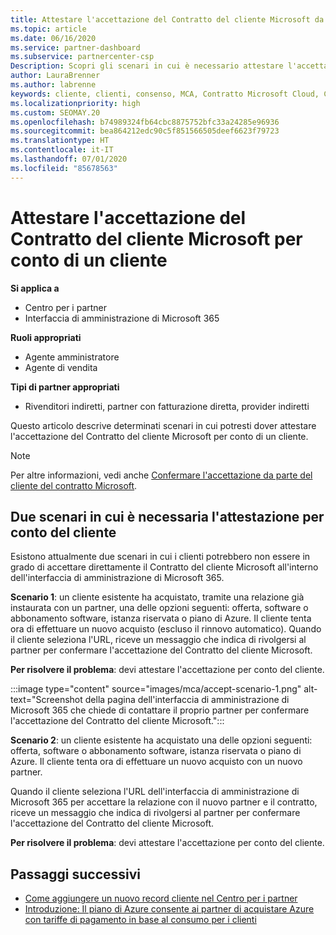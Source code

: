 ```yaml
---
title: Attestare l'accettazione del Contratto del cliente Microsoft da parte di un cliente
ms.topic: article
ms.date: 06/16/2020
ms.service: partner-dashboard
ms.subservice: partnercenter-csp
Description: Scopri gli scenari in cui è necessario attestare l'accettazione del Contratto del cliente Microsoft per conto di un cliente.
author: LauraBrenner
ms.author: labrenne
keywords: cliente, clienti, consenso, MCA, Contratto Microsoft Cloud, Contratto del cliente Microsoft, modelli di contratto del cliente, attestare accettazione
ms.localizationpriority: high
ms.custom: SEOMAY.20
ms.openlocfilehash: b74989324fb64cbc8875752bfc33a24285e96936
ms.sourcegitcommit: bea864212edc90c5f851566505deef6623f79723
ms.translationtype: HT
ms.contentlocale: it-IT
ms.lasthandoff: 07/01/2020
ms.locfileid: "85678563"
---
```

# <a name="attest-acceptance-of-the-microsoft-customer-agreement-on-behalf-of-your-customer"></a>Attestare l'accettazione del Contratto del cliente Microsoft per conto di un cliente

**Si applica a**

- Centro per i partner
- Interfaccia di amministrazione di Microsoft 365

**Ruoli appropriati**

- Agente amministratore
- Agente di vendita

**Tipi di partner appropriati**

- Rivenditori indiretti, partner con fatturazione diretta, provider indiretti

Questo articolo descrive determinati scenari in cui potresti dover attestare l'accettazione del Contratto del cliente Microsoft per conto di un cliente.

>[!NOTE]
>Per altre informazioni, vedi anche [Confermare l'accettazione da parte del cliente del contratto Microsoft](confirm-customer-agreement.md).

## <a name="two-scenarios-where-you-need-to-attest-on-behalf-of-your-customer"></a>Due scenari in cui è necessaria l'attestazione per conto del cliente

Esistono attualmente due scenari in cui i clienti potrebbero non essere in grado di accettare direttamente il Contratto del cliente Microsoft all'interno dell'interfaccia di amministrazione di Microsoft 365.

**Scenario 1**: un cliente esistente ha acquistato, tramite una relazione già instaurata con un partner, una delle opzioni seguenti: offerta, software o abbonamento software, istanza riservata o piano di Azure. Il cliente tenta ora di effettuare un nuovo acquisto (escluso il rinnovo automatico). Quando il cliente seleziona l'URL, riceve un messaggio che indica di rivolgersi al partner per confermare l'accettazione del Contratto del cliente Microsoft.  

**Per risolvere il problema**: devi attestare l'accettazione per conto del cliente.

:::image type="content" source="images/mca/accept-scenario-1.png" alt-text="Screenshot della pagina dell'interfaccia di amministrazione di Microsoft 365 che chiede di contattare il proprio partner per confermare l'accettazione del Contratto del cliente Microsoft.":::

**Scenario 2**: un cliente esistente ha acquistato una delle opzioni seguenti: offerta, software o abbonamento software, istanza riservata o piano di Azure. Il cliente tenta ora di effettuare un nuovo acquisto con un nuovo partner.

Quando il cliente seleziona l'URL dell'interfaccia di amministrazione di Microsoft 365 per accettare la relazione con il nuovo partner e il contratto, riceve un messaggio che indica di rivolgersi al partner per confermare l'accettazione del Contratto del cliente Microsoft.  

**Per risolvere il problema**: devi attestare l'accettazione per conto del cliente.  

## <a name="next-steps"></a>Passaggi successivi

- [Come aggiungere un nuovo record cliente nel Centro per i partner](add-a-new-customer.md)
- [Introduzione: Il piano di Azure consente ai partner di acquistare Azure con tariffe di pagamento in base al consumo per i clienti](azure-plan-lp.md)
